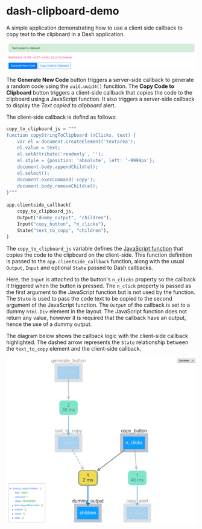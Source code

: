 # dash-clipboard-demo
A simple application demonstrating how to use a client side callback to copy text to the clipboard in a Dash application.

![screenshot](./docs/screenshot.png)

The **Generate New Code** button triggers a server-side callback to generate a random code using the `uuid.uuid4()` funcition.  The **Copy Code to Clipboard** button triggers a client-side callback that copies the code to the clipboard using a JavaScript function. It also triggers a server-side callback to display the *Text copied to clipboard* alert.

The client-side callback is defind as follows:

```python
copy_to_clipboard_js = """
function copyStringToClipboard (nClicks, text) {
    var el = document.createElement('textarea');
    el.value = text;
    el.setAttribute('readonly', '');
    el.style = {position: 'absolute', left: '-9999px'};
    document.body.appendChild(el);
    el.select();
    document.execCommand('copy');
    document.body.removeChild(el);
}"""

app.clientside_callback(
    copy_to_clipboard_js,
    Output("dummy_output", "children"),
    Input("copy_button", "n_clicks"),
    State("text_to_copy", "children"),
)
```

The `copy_to_clipboard_js` variable defines the [JavaScript function](https://techoverflow.net/2018/03/30/copying-strings-to-the-clipboard-using-pure-javascript/) that copies the code to the clipboard on the client-side.  This function definition is passed to the `app.clientside_callback` function, along with the usual `Output`, `Input` and optional `State` passed to Dash callbacks.

Here, the `Input` is attached to the button's `n_clicks` property so the callback it triggered when the button is pressed. The `n_click` property is passed as the first argument to the JavaScript function but is not used by the function. The `State` is used to pass the code text to be copied to the second argument of the JavaScript function.  The `Output` of the callback is set to a dummy `html.Div` element in the layout. The JavaScript function does not return any value, however it is required that the callback have an output, hence the use of a dummy output.

The diagram below shows the callback logic with the client-side callback highlighted. The dashed arrow represents the `State` relationship between the `text_to_copy` element and the client-side callback.

![callbacks diagram](./docs/callbacks.png)